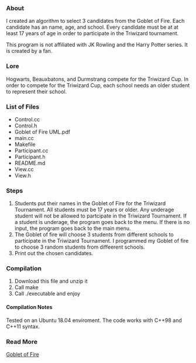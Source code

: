### About
I created an algorithm to select 3 candidates from the Goblet of Fire. Each candidate has an name, age, and school. Every candidate must be at at least 17 years of age in order to participate in the Triwizard tournament.

This program is not affiliated with JK Rowling and the Harry Potter series. It is created by a fan.

### Lore
Hogwarts, Beauxbatons, and Durmstrang compete for the Triwizard Cup. In order to compete for the Triwizard Cup, each school needs an older student to represent their school.

### List of Files
- Control.cc
- Control.h
- Goblet of Fire UML.pdf
- main.cc
- Makefile
- Participant.cc
- Participant.h
- README.md
- View.cc
- View.h


### Steps
1. Students put their names in the Goblet of Fire for the Triwizard Tournament. All students must be 17 years or older.
Any underage student will not be allowed to partcipate in the Triwizard Tournament. If a student is underage, the program goes back to the menu. If there is no input, the program goes back to the main menu.
2. The Goblet of fire will choose 3 students from different schools to participate in the Triwizard Tournament. I programmed my Goblet of fire to choose 3 random students from diffeerent schools.
3. Print out the chosen candidates.

### Compilation
1. Download this file and unzip it
2. Call make
3. Call ./executable and enjoy

#### Compilation Notes
Tested on an Ubuntu 18.04 enviroment. The code works with C++98 and C++11 syntax.

### Read More
[Goblet of Fire](https://harrypotter.fandom.com/wiki/Goblet_of_Fire)
